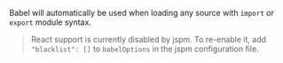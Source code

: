 Babel will automatically be used when loading any source with `import` or `export` module syntax.

> React support is currently disabled by jspm. To re-enable it, add `"blacklist": []` to `babelOptions` in the jspm configuration file.